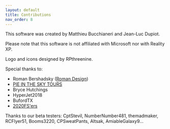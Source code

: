 ```yaml
---
layout: default
title: Contributions
nav_order: 8
---
```


This software was created by Matthieu Bucchianeri and Jean-Luc Dupiot.

Please note that this software is not affiliated with Microsoft nor with Reality XP.

Logo and icons designed by RPthreenine.

Special thanks to:
- Roman Bershadsky ([Roman Design](https://flightsimulation.romandesign.ca/))
- [PIE IN THE SKY TOURS](https://www.youtube.com/c/pieintheskytours)
- Bryce Hutchings
- HyperJet2018
- BufordTX
- [2020FS'ers](https://www.youtube.com/channel/UCwCZlJ5_EOSzS9_gNvyWFTw)

Thanks to our beta testers: CptStevil, NumberNumber481, themadmaker, RCFlyer51, Booms3220, CPSweatPants, Altsak, AmiableGalaxy9...
